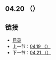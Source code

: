## 04.20 （）


## 链接
* [目录](https://github.com/alphaxlvii/go-zh/blob/master/tour/directory.md)
* 上一节：[04.19 （）](https://github.com/alphaxlvii/go-zh/blob/master/tour/04.19.md)
* 下一节：[04.21 （）](https://github.com/alphaxlvii/go-zh/blob/master/tour/04.21.md)
